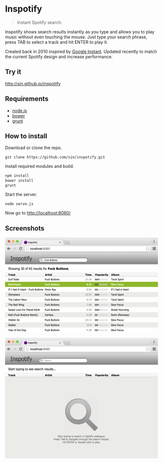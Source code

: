# Inspotify

> Instant Spotify search.

Inspotify shows search results instantly as you type and allows you to play music without even touching the mouse. Just type your search phrase, press TAB to select a track and hit ENTER to play it.

Created back in 2010 inspired by [Google Instant](http://www.google.com/insidesearch/features/instant/about.html). Updated recently to match the current Spotify design and increase performance.

## Try it

http://sin.github.io/inspotify

## Requirements

* [node.js](http://nodejs.org/)
* [bower](http://bower.io/)
* [grunt](http://gruntjs.com/)

## How to install

Download or clone the repo.

```shell
git clone https://github.com/sin/inspotify.git
```

Install required modules and build.

```shell
npm install
bower install
grunt
```

Start the server.

```shell
node serve.js
```

Now go to [http://localhost:8080/](http://localhost:8080/)

## Screenshots

![Screenshot](static/screenshot1.png "Screenshot")

![Screenshot](static/screenshot2.png "Screenshot")
